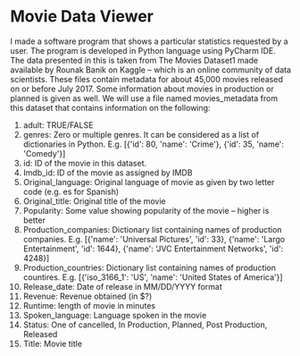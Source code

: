 # Movie Data Viewer

I made a software program that shows a particular statistics requested by a user. The program is developed in Python language using PyCharm IDE. The data presented in this is taken from The Movies Dataset1 made available by Rounak Banik on Kaggle – which is an online community of data scientists. These files contain metadata for about 45,000 movies
released on or before July 2017. Some information about movies in production or planned is given as well. We will use a file named movies_metadata from this dataset that contains information on the following:

1) adult: TRUE/FALSE
2) genres: Zero or multiple genres. It can be considered as a list of dictionaries in Python. E.g. [{'id':
80, 'name': 'Crime'}, {'id': 35, 'name': 'Comedy'}]
3) id: ID of the movie in this dataset.
4) Imdb_id: ID of the movie as assigned by IMDB
5) Original_language: Original language of movie as given by two letter code (e.g. es for Spanish)
6) Original_title: Original title of the movie
7) Popularity: Some value showing popularity of the movie – higher is better
8) Production_companies: Dictionary list containing names of production companies. E.g. [{'name':
'Universal Pictures', 'id': 33}, {'name': 'Largo Entertainment', 'id': 1644}, {'name': 'JVC
Entertainment Networks', 'id': 4248}]
9) Production_countries: Dictionary list containing names of production countires. E.g.
[{'iso_3166_1': 'US', 'name': 'United States of America'}]
10) Release_date: Date of release in MM/DD/YYYY format
11) Revenue: Revenue obtained (in $?)
12) Runtime: length of movie in minutes
13) Spoken_language: Language spoken in the movie
14) Status: One of cancelled, In Production, Planned, Post Production, Released
15) Title: Movie title 

